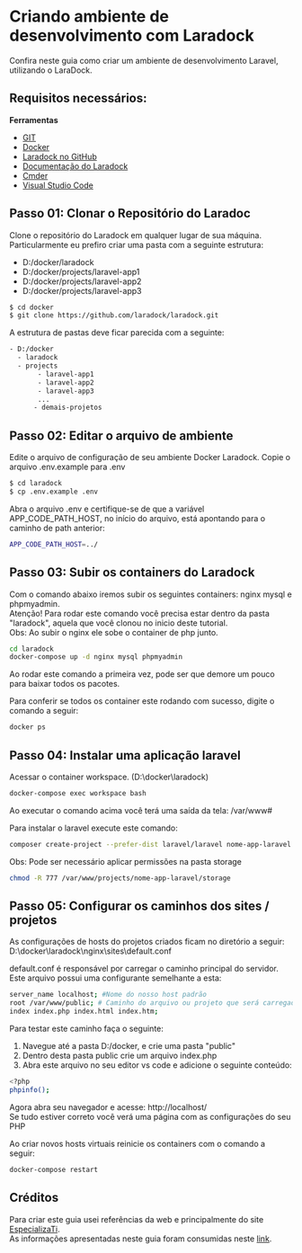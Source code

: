 # Criando ambiente de desenvolvimento com Laradock
Confira neste guia como criar um ambiente de desenvolvimento Laravel, utilizando o LaraDock.

## Requisitos necessários:
 <b>Ferramentas</b>
 - [GIT](https://git-scm.com/downloads) 
 - [Docker](https://www.docker.com/products/docker/)
 - [Laradock no GitHub](https://github.com/laradock/laradock)
 - [Documentação do Laradock](http://laradock.io/)
 - [Cmder](https://cmder.net/)
 - [Visual Studio Code](https://code.visualstudio.com/)


## Passo 01: Clonar o Repositório do Laradoc
Clone o repositório do Laradock em qualquer lugar de sua máquina. <br>
Particularmente eu prefiro criar uma pasta com a seguinte estrutura:<br> 
 - D:/docker/laradock
 - D:/docker/projects/laravel-app1
 - D:/docker/projects/laravel-app2
 - D:/docker/projects/laravel-app3

```bash
$ cd docker
$ git clone https://github.com/laradock/laradock.git
```

A estrutura de pastas deve ficar parecida com a seguinte:
```bash
- D:/docker
  - laradock
  - projects
       - laravel-app1
       - laravel-app2
       - laravel-app3
       ...
      - demais-projetos
```
## Passo 02: Editar o arquivo de ambiente
Edite o arquivo de configuração de seu ambiente Docker Laradock. Copie o arquivo .env.example para .env
```bash
$ cd laradock
$ cp .env.example .env
```

Abra o arquivo .env e certifique-se de que a variável APP_CODE_PATH_HOST, no início do arquivo, está apontando para o caminho de path anterior:
```bash
APP_CODE_PATH_HOST=../
```

## Passo 03: Subir os containers do Laradock
Com o comando abaixo iremos subir os seguintes containers: nginx mysql e phpmyadmin. <br>
Atenção!  Para rodar este comando você precisa estar dentro da pasta "laradock", aquela que você clonou no inicio deste tutorial. <br>
Obs: Ao subir o nginx ele sobe o container de php junto.
```bash
cd laradock
docker-compose up -d nginx mysql phpmyadmin
```

Ao rodar este comando a primeira vez, pode ser que demore um pouco para baixar todos os pacotes.

Para conferir se todos os container este rodando com sucesso, digite o comando a seguir:
```bash
docker ps
```

## Passo 04: Instalar uma aplicação laravel

Acessar o container workspace. (D:\docker\laradock)
```bash
docker-compose exec workspace bash
```
Ao executar o comando acima você terá uma saída da tela: /var/www#

Para instalar o laravel execute este comando:
```bash
composer create-project --prefer-dist laravel/laravel nome-app-laravel
```

Obs: Pode ser necessário aplicar permissões na pasta storage
```bash
chmod -R 777 /var/www/projects/nome-app-laravel/storage
```



## Passo 05: Configurar os caminhos dos sites / projetos
As configurações de hosts do projetos criados ficam no diretório a seguir:
D:\docker\laradock\nginx\sites\default.conf <br>

default.conf é responsável por carregar o caminho principal do servidor. <br>
Este arquivo possui uma configurante semelhante a esta:
```bash
server_name localhost; #Nome do nosso host padrão
root /var/www/public; # Caminho do arquivo ou projeto que será carregado no navegador
index index.php index.html index.htm;
```
Para testar este caminho faça o seguinte:
 1) Navegue até a pasta D:/docker, e crie uma pasta "public"
 2) Dentro desta pasta public crie um arquivo index.php
 3) Abra este arquivo no seu editor vs code e adicione o seguinte conteúdo:
 ```bash
 <?php
 phpinfo();
 ```
Agora abra seu navegador e acesse: http://localhost/ <br>
Se tudo estiver correto você verá uma página com as configurações do seu PHP <br>

Ao criar novos hosts virtuais reinicie os containers com o comando a seguir:
```bash
docker-compose restart
```




## Créditos
Para criar este guia usei referências da web e principalmente do site [EspecializaTi](https://academy.especializati.com.br/). <br>
As informações apresentadas neste guia foram consumidas neste [link](https://academy.especializati.com.br/aula/criando-ambiente-com-docker). 


    









